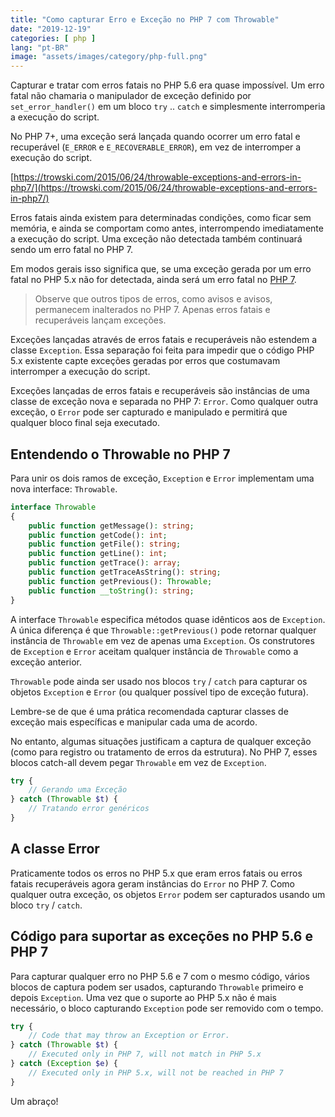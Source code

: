 ```yaml
---
title: "Como capturar Erro e Exceção no PHP 7 com Throwable"
date: "2019-12-19"
categories: [ php ]
lang: "pt-BR"
image: "assets/images/category/php-full.png"
---
```


Capturar e tratar com erros fatais no PHP 5.6 era quase impossível. Um erro fatal não chamaria o manipulador de exceção definido por `set_error_handler()` em um bloco `try` .. `catch` e simplesmente interromperia a execução do script.

No PHP 7+, uma exceção será lançada quando ocorrer um erro fatal e recuperável (`E_ERROR` e `E_RECOVERABLE_ERROR`), em vez de interromper a execução do script.

[https://trowski.com/2015/06/24/throwable-exceptions-and-errors-in-php7/](https://trowski.com/2015/06/24/throwable-exceptions-and-errors-in-php7/)

Erros fatais ainda existem para determinadas condições, como ficar sem memória, e ainda se comportam como antes, interrompendo imediatamente a execução do script. Uma exceção não detectada também continuará sendo um erro fatal no PHP 7.

Em modos gerais isso significa que, se uma exceção gerada por um erro fatal no PHP 5.x não for detectada, ainda será um erro fatal no [PHP 7](https://www.luizeof.com.br/php/).

> Observe que outros tipos de erros, como avisos e avisos, permanecem inalterados no PHP 7. Apenas erros fatais e recuperáveis lançam exceções.

Exceções lançadas através de erros fatais e recuperáveis não estendem a classe `Exception`. Essa separação foi feita para impedir que o código PHP 5.x existente capte exceções geradas por erros que costumavam interromper a execução do script.

Exceções lançadas de erros fatais e recuperáveis são instâncias de uma classe de exceção nova e separada no PHP 7: `Error`. Como qualquer outra exceção, o `Error` pode ser capturado e manipulado e permitirá que qualquer bloco final seja executado.

## Entendendo o Throwable no PHP 7

Para unir os dois ramos de exceção, `Exception` e `Error` implementam uma nova interface: `Throwable`.

```php
interface Throwable
{
    public function getMessage(): string;
    public function getCode(): int;
    public function getFile(): string;
    public function getLine(): int;
    public function getTrace(): array;
    public function getTraceAsString(): string;
    public function getPrevious(): Throwable;
    public function __toString(): string;
}
```

A interface `Throwable` especifica métodos quase idênticos aos de `Exception`. A única diferença é que `Throwable::getPrevious()` pode retornar qualquer instância de `Throwable` em vez de apenas uma `Exception`. Os construtores de `Exception` e `Error` aceitam qualquer instância de `Throwable` como a exceção anterior.

`Throwable` pode ainda ser usado nos blocos `try` / `catch` para capturar os objetos `Exception` e `Error` (ou qualquer possível tipo de exceção futura).

Lembre-se de que é uma prática recomendada capturar classes de exceção mais específicas e manipular cada uma de acordo.

No entanto, algumas situações justificam a captura de qualquer exceção (como para registro ou tratamento de erros da estrutura). No PHP 7, esses blocos catch-all devem pegar `Throwable` em vez de `Exception`.

```php
try {
    // Gerando uma Exceção
} catch (Throwable $t) {
    // Tratando error genéricos
}
```

## A classe Error

Praticamente todos os erros no PHP 5.x que eram erros fatais ou erros fatais recuperáveis agora geram instâncias do `Error` no PHP 7. Como qualquer outra exceção, os objetos `Error` podem ser capturados usando um bloco `try` / `catch`.

## Código para suportar as exceções no PHP 5.6 e PHP 7

Para capturar qualquer erro no PHP 5.6 e 7 com o mesmo código, vários blocos de captura podem ser usados, capturando `Throwable` primeiro e depois `Exception`. Uma vez que o suporte ao PHP 5.x não é mais necessário, o bloco capturando `Exception` pode ser removido com o tempo.

```php
try {
    // Code that may throw an Exception or Error.
} catch (Throwable $t) {
    // Executed only in PHP 7, will not match in PHP 5.x
} catch (Exception $e) {
    // Executed only in PHP 5.x, will not be reached in PHP 7
}
```

Um abraço!
